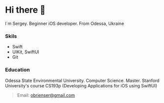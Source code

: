 # Hi there 👋
I`m Sergey. Beginner iOS developer. From Odessa, Ukraine

### Skils
* Swift
* UIKit, SwiftUI
* Git

### Education
Odessa State Environmental University. Computer Science. Master.
Stanford University's course CS193p (Developing Applications for iOS using SwiftUI)

>Email: obrienser@gmail.com
